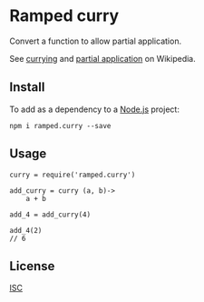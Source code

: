 # Ramped curry

Convert a function to allow partial application.

See [currying](https://en.m.wikipedia.org/wiki/Currying)
and [partial application](https://en.m.wikipedia.org/wiki/Partial_application)
on Wikipedia.


## Install

To add as a dependency to a [Node.js](https://nodejs.org/en/) project:

	npm i ramped.curry --save


## Usage

	curry = require('ramped.curry')

	add_curry = curry (a, b)->
		a + b

	add_4 = add_curry(4)

	add_4(2)
	// 6


## License

[ISC](https://github.com/MattMS/ramped.js/blob/master/LICENSE)
